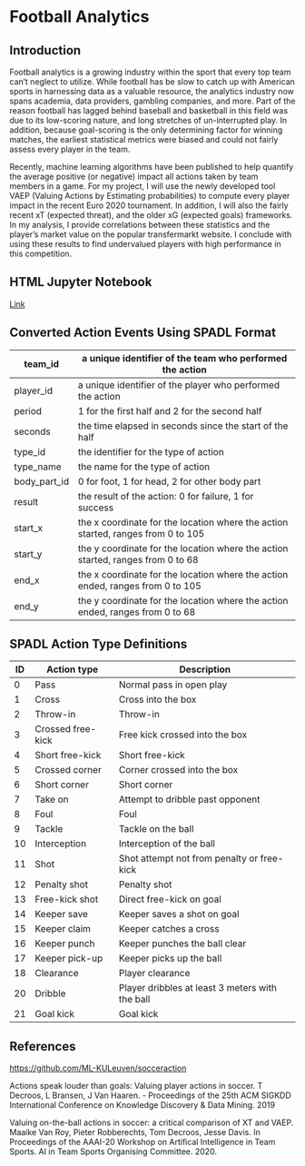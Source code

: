 # Football Analytics

## Introduction

Football analytics is a growing industry within the sport that every top team can’t neglect to utilize. While football has be slow to catch up with American sports in harnessing data as a valuable resource, the analytics industry now spans academia, data providers, gambling companies, and more. Part of the reason football has lagged behind baseball and basketball in this field was due to its low-scoring nature, and long stretches of un-interrupted play. In addition, because goal-scoring is the only determining factor for winning matches, the earliest statistical metrics were biased and could not fairly assess every player in the team. 

Recently, machine learning algorithms have been published to help quantify the average positive (or negative) impact all actions taken by team members in a game. For my project, I will use the newly developed tool VAEP (Valuing Actions by Estimating probabilities) to compute every player impact in the recent Euro 2020 tournament. In addition, I will also the fairly recent xT (expected threat), and the older xG (expected goals) frameworks. In my analysis, I provide correlations between these statistics and the player’s market value on the popular transfermarkt website. I conclude with using these results to find undervalued players with high performance in this competition. 

## HTML Jupyter Notebook
[Link](https://salkadhi.github.io/football-analytics/)

## Converted Action Events Using SPADL Format
| team_id      | a unique identifier of the team who performed the action                         |
|--------------|----------------------------------------------------------------------------------|
| player_id    | a unique identifier of the player who performed the action                       |
| period       | 1 for the first half and 2 for the second half                                   |
| seconds      | the time elapsed in seconds since the start of the half                          |
| type_id      | the identifier for the type of action                                            |
| type_name    | the name for the type of action                                                  |
| body_part_id | 0 for foot, 1 for head, 2 for other body part                                    |
| result       | the result of the action: 0 for failure, 1 for success                           |
| start_x      | the x coordinate for the location where the action started, ranges from 0 to 105 |
| start_y      | the y coordinate for the location where the action started, ranges from 0 to 68  |
| end_x        | the x coordinate for the location where the action ended, ranges from 0 to 105   |
| end_y        | the y coordinate for the location where the action ended, ranges from 0 to 68    |

## SPADL Action Type Definitions
| ID | Action type       | Description                                       |
|----|-------------------|---------------------------------------------------|
| 0  | Pass              | Normal pass in open   play                        |
| 1  | Cross             | Cross into the box                                |
| 2  | Throw-in          | Throw-in                                          |
| 3  | Crossed free-kick | Free kick crossed   into the box                  |
| 4  | Short free-kick   | Short free-kick                                   |
| 5  | Crossed corner    | Corner crossed into   the box                     |
| 6  | Short corner      | Short corner                                      |
| 7  | Take on           | Attempt to dribble   past opponent                |
| 8  | Foul              | Foul                                              |
| 9  | Tackle            | Tackle on the ball                                |
| 10 | Interception      | Interception of the   ball                        |
| 11 | Shot              | Shot attempt not from   penalty or free-kick      |
| 12 | Penalty shot      | Penalty shot                                      |
| 13 | Free-kick shot    | Direct free-kick on   goal                        |
| 14 | Keeper save       | Keeper saves a shot   on goal                     |
| 15 | Keeper claim      | Keeper catches a   cross                          |
| 16 | Keeper punch      | Keeper punches the   ball clear                   |
| 17 | Keeper pick-up    | Keeper picks up the   ball                        |
| 18 | Clearance         | Player clearance                                  |
| 20 | Dribble           | Player dribbles at   least 3 meters with the ball |
| 21 | Goal kick         | Goal kick                                         |

## References
https://github.com/ML-KULeuven/socceraction

Actions speak louder than goals: Valuing player actions in soccer. T Decroos, L Bransen, J Van Haaren. - Proceedings of the 25th ACM SIGKDD International Conference on Knowledge Discovery & Data Mining. 2019 

Valuing on-the-ball actions in soccer: a critical comparison of XT and VAEP. Maaike Van Roy, Pieter Robberechts, Tom Decroos, Jesse Davis. In Proceedings of the AAAI-20 Workshop on Artifical Intelligence in Team Sports. AI in Team Sports Organising Committee. 2020.
